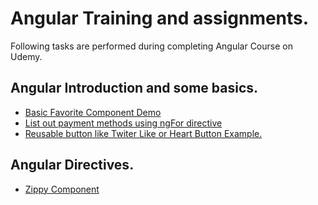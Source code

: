# Angular Training and assignments.

Following tasks are performed during completing Angular Course on Udemy.

## Angular Introduction and some basics.
*	[Basic Favorite Component Demo](https://github.com/pbirajdar/AngularCourse/tree/master/FavoriteAndTitleCasing/fav-demo/src)
*	[List out payment methods using ngFor directive](https://github.com/pbirajdar/AngularCourse/tree/master/ListPaymentMethodsDemo/payment-method/src)
*	[Reusable button like Twiter Like or Heart Button Example.](https://github.com/pbirajdar/AngularCourse/tree/master/ReusableLikeComponent/twitlike/src)

## Angular Directives.
*	[Zippy Component](https://github.com/pbirajdar/AngularCourse/tree/master/ReusableZippyComponent/zippy/src)

